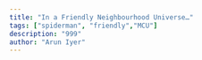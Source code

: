 ```yaml
---
title: "In a Friendly Neighbourhood Universe…"
tags: ["spiderman", "friendly","MCU"]
description: "999"
author: "Arun Iyer"
---
```

